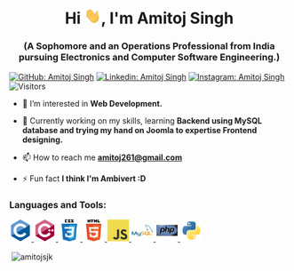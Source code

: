 <h1 align="center"> Hi <img src="https://raw.githubusercontent.com/ABSphreak/ABSphreak/master/gifs/Hi.gif" width="30px">, I'm Amitoj Singh</h1>
<h3 align="center">(A Sophomore and an Operations Professional from India pursuing Electronics and Computer Software Engineering.)</h3>

[![GitHub: Amitoj Singh](https://img.shields.io/github/followers/amitojsjk?label=follow&style=social)](https://github.com/amitojsjk/)
[![Linkedin: Amitoj Singh](https://img.shields.io/badge/-Amitoj%20Singh-blue?style=flat-square&logo=Linkedin&logoColor=white&link=https://www.linkedin.com/in/amitojsjk/)](https://www.linkedin.com/in/amitojsjk/)
[![Instagram: Amitoj Singh](https://img.shields.io/badge/-Amitoj%20S.-maroon?style=flat-square&logo=Instagram&logoColor=white&link=https://instagram.com/amitoj_261/)](https://instagram.com/amitoj_261/)
![Visitors](https://visitor-badge.glitch.me/badge?page_id=amitojsjk&left_color=gray&right_color=blue)


- 🔭 I’m interested in **Web Development.**

- 🌱 Currently working on my skills, learning **Backend using MySQL database and trying my hand on Joomla to expertise Frontend designing.**

- 📫 How to reach me **amitoj261@gmail.com**

- ⚡ Fun fact **I think I'm Ambivert :D**

<h3 align="left">Languages and Tools:</h3>
<p align="left"> <a href="https://www.cprogramming.com/" target="_blank"> <img src="https://raw.githubusercontent.com/devicons/devicon/master/icons/c/c-original.svg" alt="c" width="40" height="40"/> </a> <a href="https://www.w3schools.com/cpp/" target="_blank"> <img src="https://raw.githubusercontent.com/devicons/devicon/master/icons/cplusplus/cplusplus-original.svg" alt="cplusplus" width="40" height="40"/> </a> <a href="https://www.w3schools.com/css/" target="_blank"> <img src="https://raw.githubusercontent.com/devicons/devicon/master/icons/css3/css3-original-wordmark.svg" alt="css3" width="40" height="40"/> </a> <a href="https://www.w3.org/html/" target="_blank"> <img src="https://raw.githubusercontent.com/devicons/devicon/master/icons/html5/html5-original-wordmark.svg" alt="html5" width="40" height="40"/> </a> <a href="https://developer.mozilla.org/en-US/docs/Web/JavaScript" target="_blank"> <img src="https://raw.githubusercontent.com/devicons/devicon/master/icons/javascript/javascript-original.svg" alt="javascript" width="40" height="40"/> </a> <a href="https://www.mysql.com/" target="_blank"> <img src="https://raw.githubusercontent.com/devicons/devicon/master/icons/mysql/mysql-original-wordmark.svg" alt="mysql" width="40" height="40"/> </a> <a href="https://www.php.net" target="_blank"> <img src="https://raw.githubusercontent.com/devicons/devicon/master/icons/php/php-original.svg" alt="php" width="40" height="40"/> </a> <a href="https://www.python.org" target="_blank"> <img src="https://raw.githubusercontent.com/devicons/devicon/master/icons/python/python-original.svg" alt="python" width="40" height="40"/> </a> </p>

<p>&nbsp;<img align="center" src="https://github-readme-stats.vercel.app/api?username=amitojsjk&show_icons=true&locale=en" alt="amitojsjk" /></p>
